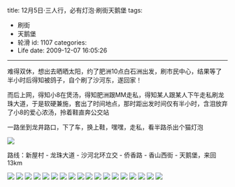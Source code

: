 title: 12月5日·三人行，必有灯泡·刷街天鹅堡
tags:
  - 刷街
  - 天鹅堡
  - 轮滑
id: 1107
categories:
  - Life
date: 2009-12-07 16:05:26
---
难得双休，想出去晒晒太阳，约了肥洲10点白石洲出发，刷市民中心，结果等了半小时后得知被鸽子，自个刷了沙河东，遂回家！ 

而后上网，得知小8在煲汤，得知肥洲跟MM走私，得知某人跟某人下午走私刷龙珠大道，于是软硬兼施，套出了时间地点，那时距出发时间仅有半小时，含泪放弃了小8的爱心浓汤，拎着鞋直奔公交站 

一路坐到龙井路口，下了车，换上鞋，嘿嘿，走私，看半路杀出个猫灯泡 

![](/images/2009/12/07_07_160526_12463.jpg)   

路线：新屋村 - 龙珠大道 - 沙河北环立交 - 侨香路 - 香山西街 - 天鹅堡，来回13km 
<!--more-->
![](/images/2009/12/07_07_160526_0_12464.jpg) 
![](/images/2009/12/07_07_160526_1_12465.jpg) 
![](/images/2009/12/07_07_160526_2_12466.jpg) 
![](/images/2009/12/07_07_160526_3_12467.jpg) 
![](/images/2009/12/07_07_160526_4_12468.jpg) 
![](/images/2009/12/07_07_160526_5_12469.jpg) 
![](/images/2009/12/07_07_160526_6_12470.jpg) 
![](/images/2009/12/07_07_160526_7_12471.jpg) 
![](/images/2009/12/07_07_160526_8_12472.jpg) 
![](/images/2009/12/07_07_160526_9_12473.jpg) 
![](/images/2009/12/07_07_160526_10_12474.jpg) 
![](/images/2009/12/07_07_160526_11_12475.jpg) 
![](/images/2009/12/07_07_160526_12_12476.jpg) 
![](/images/2009/12/07_07_160526_13_12477.jpg) 
![](/images/2009/12/07_07_160526_14_12478.jpg) 
![](/images/2009/12/07_07_160526_15_12479.jpg) 
![](/images/2009/12/07_07_160526_16_12480.jpg) 
![](/images/2009/12/07_07_160526_17_12481.jpg)